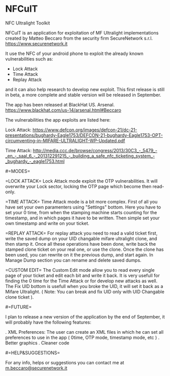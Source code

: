 NFCulT
======

NFC Ultralight Toolkit

NFCulT is an application for exploitation of MF Ultralight implementations created by Matteo Beccaro from the security firm SecureNetwork s.r.l.
https://www.securenetwork.it


It use the NFC of your android phone to exploit the already known vulnerabilities such as:

* Lock Attack
* Time Attack
* Replay Attack

and it can also help research to develop new exploit.
This first release is still in beta, a more complete and stable version will be released in September.

The app has been released at BlackHat US. Arsenal.
https://www.blackhat.com/us-14/arsenal.html#Beccaro

The vulnerabilities the app exploits are listed here:

Lock Attack: 
https://www.defcon.org/images/defcon-21/dc-21-presentations/bughardy-Eagle1753/DEFCON-21-bughardy-Eagle1753-OPT-circumventing-in-MIFARE-ULTRALIGHT-WP-Updated.pdf

Time Attack:
http://media.ccc.de/browse/congress/2013/30C3_-_5479_-_en_-_saal_6_-_201312291215_-_building_a_safe_nfc_ticketing_system_-_bughardy_-_eagle1753.html

#=MODES=

=LOCK ATTACK=
Lock Attack mode exploit the OTP vulnerabilities. It will overwrite your Lock sector, locking the OTP page which become then read-only.

=TIME ATTACK=
Time Attack mode is a bit more complex. First of all you have set your own paramenters using "Settings" bottom. Here you have to set your 0 time, from when the stamping machine starts counting for the timestamp, and in which pages it have to be written.
Then simple set your own timestamp and write on your ticket.

=REPLAY ATTACK=
For replay attack you need to read a valid ticket first, write the saved dump on your UID changable mifare ultralight clone, and then stamp it. Once all these operations have been done, write back the stamped clone ticket on your real one, or use the clone. Once the clone has been used, you can rewrite on it the previous dump, and start again.
In Manage Dump section you can rename and delete saved dumps.

=CUSTOM EDIT=
The Custom Edit mode allow you to read every single page of your ticket and edit each bit and write it back. It is very usefull for finding the 0 time for the Time Attack or for develop new attacks as well.
The Fix UID bottom is usefull when you broke the UID, it will set it back as a Mifare Ultralight. ( Note: You can break and fix UID only with UID Changable clone ticket ).

#=FUTURE=

I plan to release a new version of the application by the end of September, it will probably have the following features:

. XML Preferences: The user can create an XML files in which he can set all preferences to use in the app ( 0time, OTP mode, timestamp mode, etc )
. Better graphics
. Cleaner code

#=HELP&SUGGESTIONS=

For any info, helps or suggestions you can contact me at m.beccaro@securenetwork.it

